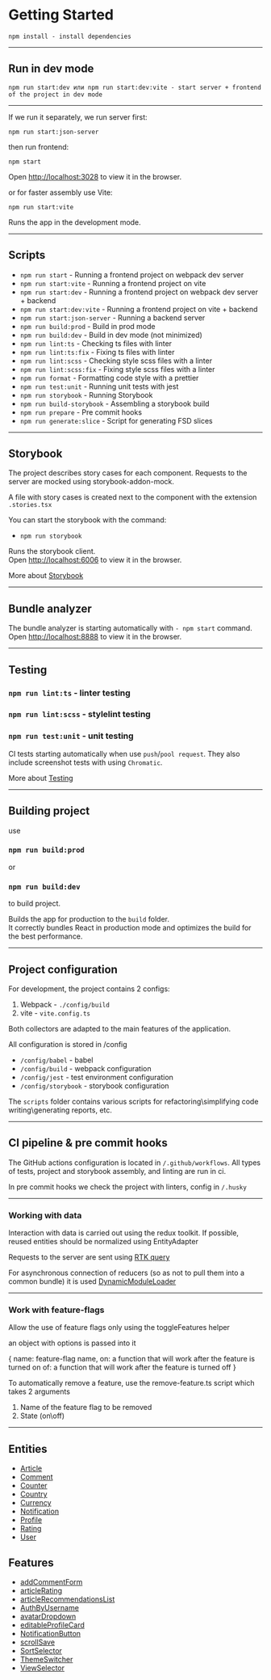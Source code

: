 # Getting Started

```
npm install - install dependencies
```

---

## Run in dev mode

```
npm run start:dev или npm run start:dev:vite - start server + frontend of the project in dev mode
```

---

If we run it separately, we run server first:

```
npm run start:json-server
```

then run frontend:

```
npm start
```

Open [http://localhost:3028](http://localhost:3028) to view it in the browser.

or for faster assembly use Vite:

```
npm run start:vite
```

Runs the app in the development mode.

---

## Scripts

- `npm run start` - Running a frontend project on webpack dev server
- `npm run start:vite` - Running a frontend project on vite
- `npm run start:dev` - Running a frontend project on webpack dev server + backend
- `npm run start:dev:vite` - Running a frontend project on vite + backend
- `npm run start:json-server` - Running a backend server
- `npm run build:prod` - Build in prod mode
- `npm run build:dev` - Build in dev mode (not minimized)
- `npm run lint:ts` - Checking ts files with linter
- `npm run lint:ts:fix` - Fixing ts files with linter
- `npm run lint:scss` - Checking style scss files with a linter
- `npm run lint:scss:fix` - Fixing style scss files with a linter
- `npm run format` - Formatting code style with a prettier
- `npm run test:unit` - Running unit tests with jest
- `npm run storybook` - Running Storybook
- `npm run build-storybook` - Assembling a storybook build
- `npm run prepare` - Pre commit hooks
- `npm run generate:slice` - Script for generating FSD slices

---

## Storybook

The project describes story cases for each component.
Requests to the server are mocked using storybook-addon-mock.

A file with story cases is created next to the component with the extension `.stories.tsx`

You can start the storybook with the command:

- `npm run storybook`

Runs the storybook client.\
Open [http://localhost:6006](http://localhost:6006) to view it in the browser.

More about [Storybook](/docs/storybook.md)

---

## Bundle analyzer

The bundle analyzer is starting automatically with `- npm start` command.\
Open [http://localhost:8888](http://localhost:8888) to view it in the browser.

---

## Testing

### `npm run lint:ts` - linter testing

### `npm run lint:scss` - stylelint testing

### `npm run test:unit` - unit testing

CI tests starting automatically when use `push`/`pool request`.
They also include screenshot tests with using `Chromatic`.

More about [Testing](/docs/tests.md)

---

## Building project

use

### `npm run build:prod`

or

### `npm run build:dev`

to build project.

Builds the app for production to the `build` folder.\
It correctly bundles React in production mode and optimizes the build for the best performance.

---

## Project configuration

For development, the project contains 2 configs:
1. Webpack - `./config/build`
2. vite - `vite.config.ts`

Both collectors are adapted to the main features of the application.

All configuration is stored in /config
- `/config/babel` - babel
- `/config/build` - webpack configuration
- `/config/jest` - test environment configuration
- `/config/storybook` - storybook configuration

The `scripts` folder contains various scripts for refactoring\simplifying code writing\generating reports, etc.

---

## CI pipeline & pre commit hooks

The GitHub actions configuration is located in `/.github/workflows`.
All types of tests, project and storybook assembly, and linting are run in ci.

In pre commit hooks we check the project with linters, config in `/.husky`

---

### Working with data

Interaction with data is carried out using the redux toolkit.
If possible, reused entities should be normalized using EntityAdapter

Requests to the server are sent using [RTK query](/src/shared/api/rtkApi.ts)

For asynchronous connection of reducers (so as not to pull them into a common bundle) it is used
[DynamicModuleLoader](/src/shared/lib/components/DynamicModuleLoader/DynamicModuleLoader.tsx)

---

### Work with feature-flags

Allow the use of feature flags only using the toggleFeatures helper

an object with options is passed into it

{
    name: feature-flag name,
    on: a function that will work after the feature is turned on
    of: a function that will work after the feature is turned off
}

To automatically remove a feature, use the remove-feature.ts script
which takes 2 arguments
1. Name of the feature flag to be removed
2. State (on\off)

---


## Entities

- [Article](/src/entities/Article)
- [Comment](/src/entities/Comment)
- [Counter](/src/entities/Counter)
- [Country](/src/entities/Country)
- [Currency](/src/entities/Currency)
- [Notification](/src/entities/Notification)
- [Profile](/src/entities/Profile)
- [Rating](/src/entities/Rating)
- [User](/src/entities/User)

## Features

- [addCommentForm](/src/features/addCommentForm)
- [articleRating](/src/features/articleRating)
- [articleRecommendationsList](/src/features/articleRecommendationsList)
- [AuthByUsername](/src/features/AuthByUsername)
- [avatarDropdown](/src/features/avatarDropdown)
- [editableProfileCard](/src/features/editableProfileCard)
- [NotificationButton](/src/features/NotificationButton)
- [scrollSave](/src/features/scrollSave)
- [SortSelector](/src/features/SortSelector)
- [ThemeSwitcher](/src/features/ThemeSwitcher)
- [ViewSelector](/src/features/ViewSelector)
